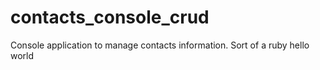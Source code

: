 # contacts_console_crud
Console application to manage contacts information. Sort of a ruby hello world
